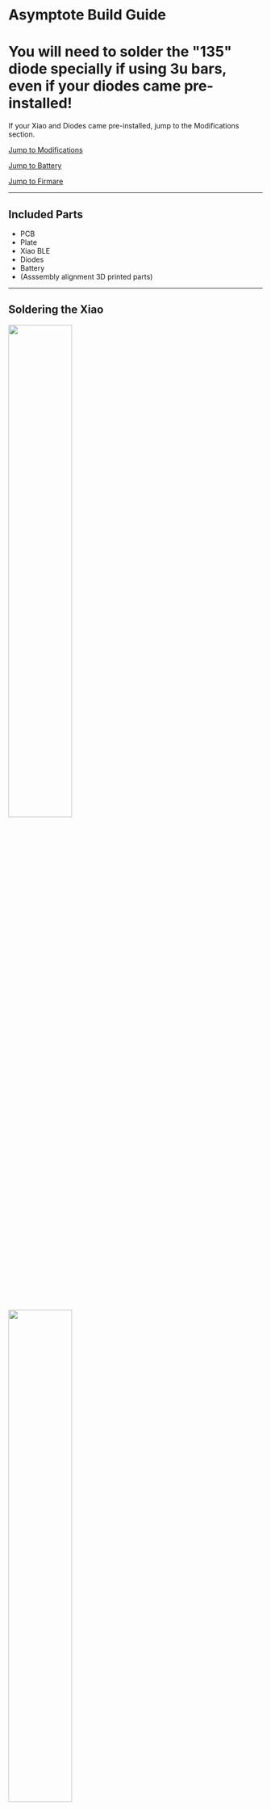 # Asymptote Build Guide

# You will need to solder the "135" diode specially if using 3u bars, even if your diodes came pre-installed!

If your Xiao and Diodes came pre-installed, jump to the Modifications section.

[Jump to Modifications](#Modifications)

[Jump to Battery](#Battery)

[Jump to Firmare](#Firmware)

<hr>

## Included Parts
 - PCB
 - Plate
 - Xiao BLE
 - Diodes
 - Battery
 - (Asssembly alignment 3D printed parts)

<hr>

## Soldering the Xiao

<img src="https://user-images.githubusercontent.com/96897936/233487838-7f036746-b3b1-479e-8b3d-d353adaa9846.JPG" width="50%"></img>
<img src="https://user-images.githubusercontent.com/96897936/233488256-cdf5f079-bb1b-4637-b620-f518337b4930.JPG" width="50%"></img>
<img src="https://user-images.githubusercontent.com/96897936/233487892-8f67548b-cc96-4b11-bc7d-1f17df7deb4c.JPG" width="50%"></img>

Using the included 3D printed parts, align the Xiao to the PCB.

The USB port should be facing the bottom of the PCB, and be pressed up against the internal lip of the black alignment piece.

The other alignment pieces can be placed in the other corners to provide a level surface.

<img src="https://user-images.githubusercontent.com/96897936/233488940-a76c0c12-890e-4e5d-a271-39281772ef76.JPG" width="50%"></img>

The Xiao sould sit flush to the bottom of the PCB. It is thinner than the PCB, so the top surface, facing you, will be a bit recessed down.

<img src="https://user-images.githubusercontent.com/96897936/233489086-c31068a9-531d-4962-8d53-b07e86e824f8.JPG" width="50%"></img>
<img src="https://user-images.githubusercontent.com/96897936/233489295-d59f660f-7176-4a4d-b0d0-82516f621761.JPG" width="50%"></img>

Tack opposite corners of the Xiao module in place with a bit of solder, and check the fitment of your Minivan Case. Make adjustments as needed by heating up the offending corner's solder.

<img src="https://user-images.githubusercontent.com/96897936/233489330-40ffe7e7-19ef-4653-af40-eaa485687ac9.JPG" width="50%"></img>
Remove the PCB from your case, and solder all pins on the top of the PCB.

Do Not Forget the NFC pins. These need to be soldered as well!

<img src="https://user-images.githubusercontent.com/96897936/233489484-a2690747-954e-4bc0-b119-d0c93421d781.JPG" width="50%"></img>

Then, flip the assembly over and solder the pads from the back.

<img src="https://user-images.githubusercontent.com/96897936/233489862-e720f8bc-90e5-4c32-8921-7db3fe71f748.JPG" width="50%"></img>

Solder a spare bit of wire as pictured, from the outer (+) battery pad by the Enter key, to the Batt+ pad on the Xiao

<img src="https://user-images.githubusercontent.com/96897936/233489891-49a0aa98-7a51-4fc2-98c7-c97b838964b3.JPG" width="50%"></img>

Solder another wire from the inner battery pad by the Ender key to the GND or Batt- pad on the Xiao.

I recommend the GND pad, since it is easy to short the two Batt pads.

<hr>

## Diodes

<img src="https://user-images.githubusercontent.com/96897936/233494702-1ac35ab4-2ee9-4ccc-a567-9514ea9d296a.JPG" width="50%"></img>

Stuff the PCB with diodes, all diodes are either pointing down or to the left (when viewed from the bottom)

<img src="https://user-images.githubusercontent.com/96897936/233494864-95476dde-cf5a-40bd-8ecb-d331874d4699.JPG" width="50%"></img>
<img src="https://user-images.githubusercontent.com/96897936/233494868-79705d2d-564d-4a13-86c6-8b50bf5a5cab.JPG" width="50%"></img>

The three diodes directly over the battery cutout interfere with injection molded tray-mount cases, solder those on the top side and trim their legs very flush on the bottom.

<hr>

## <a name="Modifications"></a>Modifications

<img src="https://user-images.githubusercontent.com/96897936/233495377-f09f8207-0d4c-4a04-ad09-a8ef167d5647.JPG" width="50%"></img>

The diode with the "135" markings is special.

If you are using a 3u spacebar layout, this diode needs to be soldered to a certain pad, 1, 3 or 5, depending on your overall bottom layout.

![Screenshot 2023-04-20 165641](https://user-images.githubusercontent.com/96897936/233496108-ef06e662-3e6d-41d8-ad07-c12476c25c49.png)

Given your desired layout, solder this diode on the corresponding pin as pictured.

Switches that are colored the same in this screenshot are <i>electrically</i> wired together. You are limited to 6 keys on the bottom row, no matter what layout you choose.

<hr>

Because the Xiao module is between the two upper-right switches, when using 5-pin switches, the inside 5th pin of those two switches needs to be removed.

Cut them with a pair of flush cutters:

<img src="https://user-images.githubusercontent.com/96897936/233497449-ead12e16-519d-4ac1-9d2c-786343467c5e.JPG" width="50%"></img>
<img src="https://user-images.githubusercontent.com/96897936/233497457-8781e877-cdc8-47a6-ad3b-7852e25e4440.JPG" width="50%"></img>

The Xiao and Battery interefere with some tray-mount cases, which will need to be modified.

<img src="https://user-images.githubusercontent.com/96897936/233496972-414a9ca9-902f-41dc-aa3a-d486f41f2002.JPG" width="50%"></img>
<img src="https://user-images.githubusercontent.com/96897936/233496977-7f387d1e-8190-41fb-b6dc-445b5c85bd45.JPG" width="50%"></img>

And likewise for the battery:

<img src="https://user-images.githubusercontent.com/96897936/233497048-8090e4db-61c0-4958-87c0-51db3ff80271.JPG" width="50%"></img>
<img src="https://user-images.githubusercontent.com/96897936/233497128-a3883f91-02c3-4934-b5c4-7a6e50913995.JPG" width="50%"></img>

Depending on the your bottom row layout, you may need to remove the bottom-most left standoff, under the left side of the spacebar area:

<img src="https://user-images.githubusercontent.com/96897936/233497276-4e1ee5a8-262c-44b1-9220-2fd4988fbff4.JPG" width="50%"></img>
<img src="https://user-images.githubusercontent.com/96897936/233497280-5687dc90-20a4-4f18-b0f2-cec93fc106f4.JPG" width="50%"></img>

After all of these modifications are done, you can solder the switches and plate to the PCB.

<hr>

## <a name="Battery"></a>Battery

The battery has a connector pre-installed from the factory, but the connector is too large to fit under the PCB in most Minivan cases.

Carefully line up the battery in the opening on the bottom of the PCB, and cut the black wire where it meets one of the outer (-) battery pads.

Strip the black wire and solder it to the (-) pad.

<img src="https://user-images.githubusercontent.com/96897936/233498026-26656c12-62a0-412c-b3f7-7caef83dcbcf.JPG" width="50%"></img>


Being careful not to short the red and black wires, as this will permanently damage the battery.

Measure, cut, strip, and solder the red wire to the center (+) pad.

<img src="https://user-images.githubusercontent.com/96897936/233498185-51aa6993-e1e3-45c7-a454-b11f0d751a4c.JPG" width="50%"></img>

Place a bit of taper over the battery and pattery wires to prevent the battery from moving and the wires from shorting out.

Even though Scotch tape is pictured, it is recommended to use Electrical or Kapton tape.

<img src="https://user-images.githubusercontent.com/96897936/233498322-f71f87f5-362a-40e8-b2b2-d7912b858149.JPG" width="50%"></img>

<hr>

### Your board is now complete!

![IMG_0863](https://user-images.githubusercontent.com/96897936/233498428-ce403b6f-8233-478a-8bc7-8c40184de3d3.JPG)

<hr>

## <a name="Firmware"></a>Firmware

1) Log into [GitHub](https://github.com/)

2) Navigate to the [Kiser Designs Asymptote ZMK Repository](https://github.com/KiserDesigns/asymptote-zmk)

3) Click `Fork` in the top right:
![image](https://user-images.githubusercontent.com/96897936/230153508-1ed875cc-70f5-4aa7-9cbd-496e768a61c7.png)

4) Click `Create fork` at the bottom:
![image](https://user-images.githubusercontent.com/96897936/230153629-43b385ca-e62f-4ecf-a6ac-af3986314608.png)

5) Once that has finished loading, navigate into the `config` directory:
![image](https://user-images.githubusercontent.com/96897936/230153911-66edd016-d08c-4804-ac8e-f887a5050350.png)
![image](https://user-images.githubusercontent.com/96897936/230153957-2065e077-9588-4968-b48d-a80197ccdcba.png)

6) Find the `asymptote_[X].json` that matches your layout:
![image](https://user-images.githubusercontent.com/96897936/230154624-dc923b82-7962-42e9-b5a2-6771530eeba5.png)

7) Edit that file, and rename it to remove the `_[X]` to just `asymptote.json`:
![image](https://user-images.githubusercontent.com/96897936/230155018-8f5b0a24-c08e-4aa3-940d-811d05b33f26.png)
![image](https://user-images.githubusercontent.com/96897936/230155080-52efbac7-f0fa-42e1-a887-a6fd0132bd07.png)

Click `Commit changes` at the bottom:
![image](https://user-images.githubusercontent.com/96897936/230155175-a8f1e8e1-2b85-4dc8-9039-b253252cca67.png)

8) Go to `Actions` in your fork of `asymptote-zmk`:
![image](https://user-images.githubusercontent.com/96897936/230166881-86869dae-2c12-4064-a5ec-b57986477500.png)

Click `I understand ... enable them`:
![image](https://user-images.githubusercontent.com/96897936/230167066-231348f8-edd1-4679-8b6c-9a244f7ad5ae.png)

9) Naviagate to [ZMK Keymap Editor](https://nickcoutsos.github.io/keymap-editor/)

10) If prompted, click `Add Repository`:
![image](https://user-images.githubusercontent.com/96897936/230156391-cfa1620c-1fd1-4b71-a820-86144fa35dba.png)

11) Select `Only select repositories`, and select your fork of the `asymptote-zmk` repo:
![image](https://user-images.githubusercontent.com/96897936/230156757-e90e4731-eafd-4cbf-bd7b-b70958e7d57a.png)

12) Click `Install`, and `Authorize Keymap Editor`.

13) You should now be at a screen that lets you comfigure your keymap!

--- **Some keys may render to the right of the keyboard. These are not mapped to any physical switch.** ---
  
  
![image](https://user-images.githubusercontent.com/96897936/230157090-3baa8eae-909a-4ec9-ad12-5b63ef1ff60c.png)

14) See the [ZMK Docs](https://zmk.dev/docs/codes) for an overview different keycodes and functionality.

15) When all changes have been made, click `Commit Changes` in the bottom-right:
![image](https://user-images.githubusercontent.com/96897936/230158163-72979cef-c865-4f0e-871c-0815ec3237e2.png)

16) After a short time **Refesh the Page**, then click the `Firmware build` button in the bottom-right:![image](https://user-images.githubusercontent.com/96897936/230161482-b52e1850-6ea5-46a3-b2fe-d884079fbf8c.png)

17) **This may take you to an older firmware build! Click `Actions` in the top and select the most recent build (it may still be running):**

18) Download the firmware.zip by clicking `firmware` in the `Artifacts` section: ![image](https://user-images.githubusercontent.com/96897936/230161849-849281cc-8d3a-4623-8749-df9d835bc5e1.png)

19) Plug your Asymptote into your computer and enter bootloader mode. In the default keymap, this is accessible by holding "Tab" to enter layer 2 and pressing "Esc" to enter the bootloader.

20) Drag-and-drop your firmware.uf2 file from the .zip you downloaded onto your board, which should show up as `XIAO-SENSE`:

![image](https://user-images.githubusercontent.com/96897936/230163098-0127778c-2428-4b6c-83be-13617921c608.png)
